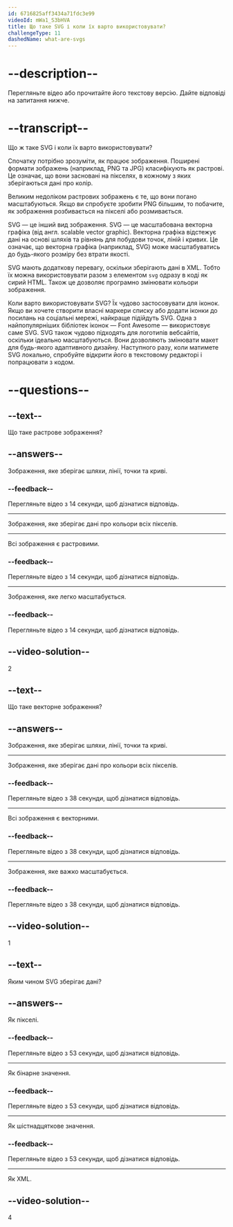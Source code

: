 ```yaml
---
id: 6716825aff3434a71fdc3e99
videoId: mWa1_S3bHVA
title: Що таке SVG і коли їх варто використовувати?
challengeType: 11
dashedName: what-are-svgs
---
```


# --description--

Перегляньте відео або прочитайте його текстову версію. Дайте відповіді на запитання нижче.

# --transcript--

Що ж таке SVG і коли їх варто використовувати?

Спочатку потрібно зрозуміти, як працює зображення. Поширені формати зображень (наприклад, PNG та JPG) класифікують як растрові. Це означає, що вони засновані на пікселях, в кожному з яких зберігаються дані про колір.

Великим недоліком растрових зображень є те, що вони погано масштабуються. Якщо ви спробуєте зробити PNG більшим, то побачите, як зображення розбивається на пікселі або розмивається.

SVG — це інший вид зображення. SVG — це масштабована векторна графіка (від англ. scalable vector graphic). Векторна графіка відстежує дані на основі шляхів та рівнянь для побудови точок, ліній і кривих. Це означає, що векторна графіка (наприклад, SVG) може масштабуватись до будь-якого розміру без втрати якості.

SVG мають додаткову перевагу, оскільки зберігають дані в XML. Тобто їх можна використовувати разом з елементом `svg` одразу в коді як сирий HTML. Також це дозволяє програмно змінювати кольори зображення.

Коли варто використовувати SVG? Їх чудово застосовувати для іконок. Якщо ви хочете створити власні маркери списку або додати іконки до посилань на соціальні мережі, найкраще підійдуть SVG. Одна з найпопулярніших бібліотек іконок — Font Awesome — використовує саме SVG. SVG також чудово підходять для логотипів вебсайтів, оскільки ідеально масштабуються. Вони дозволяють змінювати макет для будь-якого адаптивного дизайну. Наступного разу, коли матимете SVG локально, спробуйте відкрити його в текстовому редакторі і попрацювати з кодом.

# --questions--

## --text--

Що таке растрове зображення?

## --answers--

Зображення, яке зберігає шляхи, лінії, точки та криві.

### --feedback--

Перегляньте відео з 14 секунди, щоб дізнатися відповідь.

---

Зображення, яке зберігає дані про кольори всіх пікселів.

---

Всі зображення є растровими.

### --feedback--

Перегляньте відео з 14 секунди, щоб дізнатися відповідь.

---

Зображення, яке легко масштабується.

### --feedback--

Перегляньте відео з 14 секунди, щоб дізнатися відповідь.

## --video-solution--

2

## --text--

Що таке векторне зображення?

## --answers--

Зображення, яке зберігає шляхи, лінії, точки та криві.

---

Зображення, яке зберігає дані про кольори всіх пікселів.

### --feedback--

Перегляньте відео з 38 секунди, щоб дізнатися відповідь.

---

Всі зображення є векторними.

### --feedback--

Перегляньте відео з 38 секунди, щоб дізнатися відповідь.

---

Зображення, яке важко масштабується.

### --feedback--

Перегляньте відео з 38 секунди, щоб дізнатися відповідь.

## --video-solution--

1

## --text--

Яким чином SVG зберігає дані?

## --answers--

Як пікселі.

### --feedback--

Перегляньте відео з 53 секунди, щоб дізнатися відповідь.

---

Як бінарне значення.

### --feedback--

Перегляньте відео з 53 секунди, щоб дізнатися відповідь.

---

Як шістнадцяткове значення.

### --feedback--

Перегляньте відео з 53 секунди, щоб дізнатися відповідь.

---

Як XML.

## --video-solution--

4
